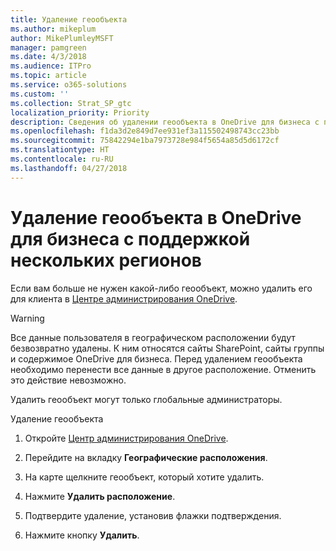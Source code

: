 ```yaml
---
title: Удаление геообъекта
ms.author: mikeplum
author: MikePlumleyMSFT
manager: pamgreen
ms.date: 4/3/2018
ms.audience: ITPro
ms.topic: article
ms.service: o365-solutions
ms.custom: ''
ms.collection: Strat_SP_gtc
localization_priority: Priority
description: Сведения об удалении геообъекта в OneDrive для бизнеса с поддержкой нескольких регионов.
ms.openlocfilehash: f1da3d2e849d7ee931ef3a115502498743cc23bb
ms.sourcegitcommit: 75842294e1ba7973728e984f5654a85d5d6172cf
ms.translationtype: HT
ms.contentlocale: ru-RU
ms.lasthandoff: 04/27/2018
---
```

# <a name="delete-a-geo-location-in-onedrive-for-business-multi-geo"></a>Удаление геообъекта в OneDrive для бизнеса с поддержкой нескольких регионов

Если вам больше не нужен какой-либо геообъект, можно удалить его для клиента в [Центре администрирования OneDrive](https://admin.onedrive.com).

> [!WARNING]
> Все данные пользователя в географическом расположении будут безвозвратно удалены. К ним относятся сайты SharePoint, сайты группы и содержимое OneDrive для бизнеса. Перед удалением геообъекта необходимо перенести все данные в другое расположение. Отменить это действие невозможно.

Удалить геообъект могут только глобальные администраторы.

Удаление геообъекта

1. Откройте [Центр администрирования OneDrive](https://admin.onedrive.com).

2. Перейдите на вкладку **Географические расположения**.

3. На карте щелкните геообъект, который хотите удалить.

4. Нажмите **Удалить расположение**.

5. Подтвердите удаление, установив флажки подтверждения.

6. Нажмите кнопку **Удалить**.



